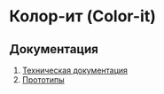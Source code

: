 # Колор-ит (Color-it)


## Документация

1. [Техническая документация](https://tima2015.github.io/Color-it/technical/html)
2. [Прототипы](https://tima2015.github.io/Color-it/prototype/prototypes.html)
